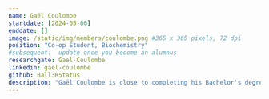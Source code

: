 ```yaml
---
name: Gaël Coulombe
startdate: [2024-05-06]
enddate: []
image: /static/img/members/coulombe.png #365 x 365 pixels, 72 dpi
position: "Co-op Student, Biochemistry"
#subsequent:  update once you become an alumnus
researchgate: Gael-Coulombe
linkedin: gaël-coulombe
github: Ball3R5tatus
description: "Gaël Coulombe is close to completing his Bachelor's degree in Biochemistry at the University of Sherbrooke and plans to pursue his Master's degree at the University of Ottawa. His contributions to computational biology focus on analyzing protein structures and functions, with a particular emphasis on their interactions with importin-NLS. Alongside this, he is exploring the potential of molecular dynamics simulations and deepening his understanding of deep learning applications in the pharmaceutical field. Beyond his academic pursuits, Gaël enjoys traveling, engaging in competitive gaming, and indulging in his passion for race cars."
---
```

